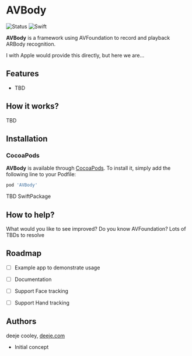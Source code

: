 # AVBody

![Status](https://img.shields.io/badge/status-alpha-orange.svg)
![Swift](https://img.shields.io/badge/swift-5.1-orange.svg)

**AVBody** is a framework using AVFoundation to record and playback ARBody recognition.

I with Apple would provide this directly, but here we are…

## Features
* TBD


## How it works?
TBD


## Installation

### CocoaPods
**AVBody** is available through [CocoaPods](http://cocoapods.org). To install it, simply add the following line to your Podfile:

```ruby
pod 'AVBody'
```

TBD SwiftPackage

## How to help?
What would you like to see improved?
Do you know AVFoundation?
Lots of TBDs to resolve

## Roadmap

- [ ] Example app to demonstrate usage
- [ ] Documentation
- [ ] Support Face tracking
- [ ] Support Hand tracking


## Authors

deeje cooley, [deeje.com](http://www.deeje.com/)
- Initial concept
